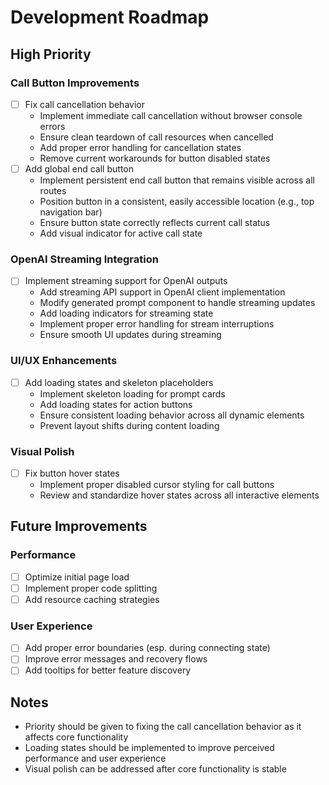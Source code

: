 # Development Roadmap

## High Priority

### Call Button Improvements
- [ ] Fix call cancellation behavior
  - Implement immediate call cancellation without browser console errors
  - Ensure clean teardown of call resources when cancelled
  - Add proper error handling for cancellation states
  - Remove current workarounds for button disabled states
- [ ] Add global end call button
  - Implement persistent end call button that remains visible across all routes
  - Position button in a consistent, easily accessible location (e.g., top navigation bar)
  - Ensure button state correctly reflects current call status
  - Add visual indicator for active call state

### OpenAI Streaming Integration
- [ ] Implement streaming support for OpenAI outputs
  - Add streaming API support in OpenAI client implementation
  - Modify generated prompt component to handle streaming updates
  - Add loading indicators for streaming state
  - Implement proper error handling for stream interruptions
  - Ensure smooth UI updates during streaming

### UI/UX Enhancements
- [ ] Add loading states and skeleton placeholders
  - Implement skeleton loading for prompt cards
  - Add loading states for action buttons
  - Ensure consistent loading behavior across all dynamic elements
  - Prevent layout shifts during content loading

### Visual Polish
- [ ] Fix button hover states
  - Implement proper disabled cursor styling for call buttons
  - Review and standardize hover states across all interactive elements

## Future Improvements

### Performance
- [ ] Optimize initial page load
- [ ] Implement proper code splitting
- [ ] Add resource caching strategies

### User Experience
- [ ] Add proper error boundaries (esp. during connecting state)
- [ ] Improve error messages and recovery flows
- [ ] Add tooltips for better feature discovery

## Notes
- Priority should be given to fixing the call cancellation behavior as it affects core functionality
- Loading states should be implemented to improve perceived performance and user experience
- Visual polish can be addressed after core functionality is stable
